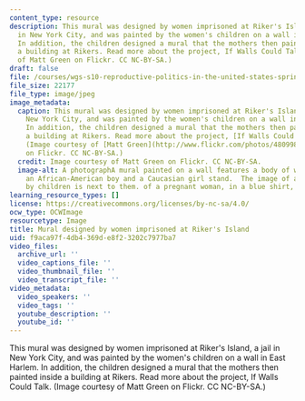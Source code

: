 ```yaml
---
content_type: resource
description: This mural was designed by women imprisoned at Riker's Island, a jail
  in New York City, and was painted by the women's children on a wall in East Harlem.
  In addition, the children designed a mural that the mothers then painted inside
  a building at Rikers. Read more about the project, If Walls Could Talk. (Image courtesy
  of Matt Green on Flickr. CC NC-BY-SA.)
draft: false
file: /courses/wgs-s10-reproductive-politics-in-the-united-states-spring-2013/f9aca97f4db4369de8f23202c7977ba7_wgs-s10s13-th.jpg
file_size: 22177
file_type: image/jpeg
image_metadata:
  caption: This mural was designed by women imprisoned at Riker's Island, a jail in
    New York City, and was painted by the women's children on a wall in East Harlem.
    In addition, the children designed a mural that the mothers then painted inside
    a building at Rikers. Read more about the project, [If Walls Could Talk](http://www.kickstarter.com/projects/130957112/if-walls-could-talk).
    (Image courtesy of [Matt Green](http://www.flickr.com/photos/48099890@N08/9474408517/in/photolist-frdPyZ)
    on Flickr. CC NC-BY-SA.)
  credit: Image courtesy of Matt Green on Flickr. CC NC-BY-SA.
  image-alt: A photographA mural painted on a wall features a body of water in which
    an African-American boy and a Caucasian girl stand.  The image of a woman surrounded
    by children is next to them. of a pregnant woman, in a blue shirt, holds her belly.
learning_resource_types: []
license: https://creativecommons.org/licenses/by-nc-sa/4.0/
ocw_type: OCWImage
resourcetype: Image
title: Mural designed by women imprisoned at Riker's Island
uid: f9aca97f-4db4-369d-e8f2-3202c7977ba7
video_files:
  archive_url: ''
  video_captions_file: ''
  video_thumbnail_file: ''
  video_transcript_file: ''
video_metadata:
  video_speakers: ''
  video_tags: ''
  youtube_description: ''
  youtube_id: ''
---
```

This mural was designed by women imprisoned at Riker's Island, a jail in New York City, and was painted by the women's children on a wall in East Harlem. In addition, the children designed a mural that the mothers then painted inside a building at Rikers. Read more about the project, If Walls Could Talk. (Image courtesy of Matt Green on Flickr. CC NC-BY-SA.)